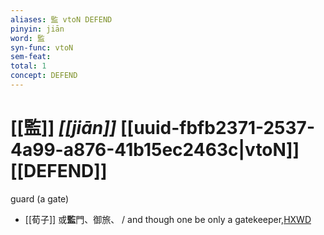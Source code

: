 ```yaml
---
aliases: 監 vtoN DEFEND
pinyin: jiān
word: 監
syn-func: vtoN
sem-feat: 
total: 1
concept: DEFEND 
---
```

# [[監]] *[[jiān]]*  [[uuid-fbfb2371-2537-4a99-a876-41b15ec2463c|vtoN]] [[DEFEND]]
guard (a gate)
 - [[荀子]] 或**監**門、御旅、
                     / and though one be only a gatekeeper,[HXWD](https://hxwd.org/textview.html?location=KR3a0002_tls_004-12a.25)